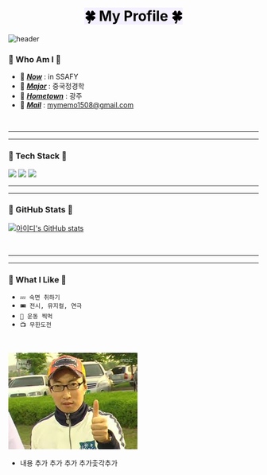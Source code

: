   
  <div align=center>

# <span style='color:#000000; background-color: #f5f0ff'>🍀 My Profile 🍀</span>
</div>

![header](https://capsule-render.vercel.app/api?type=waving&height=300&text=Naaaaame%20&desc=Ga%20Yeon%20Song&color=gradient)


### 🤔 Who Am I 🤔

- 🍉 <u>___Now___</u> : in SSAFY
- 🍏 <u>___Major___</u> : 중국정경학
- 🥦 <u>___Hometown___</u> : 광주 
- 📧 <u>___Mail___</u> : mymemo1508@gmail.com

<br>

<hr/>
<hr/>

### 🔮 Tech Stack 🔮
<img src="https://img.shields.io/badge/Python-3766AB?style=flat-square&logo=Python&logoColor=white"/>
<img src="https://img.shields.io/badge/JavaScript-F7DF1E?style=flat-square&logo=JavaScript&logoColor=white"/>
<img src="https://img.shields.io/badge/CSS-F43059?style=flat-square&logo=CSS Wizardry&logoColor=white"/>

<br>

<hr/>
<hr/>


### 🧩 GitHub Stats 🧩
[![아이디's GitHub stats](https://github-readme-stats.vercel.app/api?username=mymemo1508)](https://github.com/anuraghazra/github-readme-stats)

<br>

<hr/>
<hr/>


### 👻 What I Like 👻
- `💤 숙면 취하기`
- `🎟 전시, 뮤지컬, 연극`
- `🎱 운동 찍먹`
- `📺 무한도전` 
<br> 

  ![이미지](images.jfif)


- 내용 추가 추가 추가
추가춫각추가
